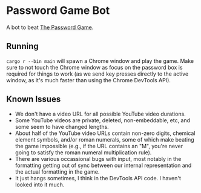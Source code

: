# Password Game Bot

A bot to beat [The Password Game](https://neal.fun/password-game/).

## Running

`cargo r --bin main` will spawn a Chrome window and play the game. Make sure to not touch
the Chrome window as focus on the password box is required for things to work (as we send
key presses directly to the active window, as it's much faster than using the Chrome
DevTools API).

## Known Issues

- We don't have a video URL for all possible YouTube video durations.
- Some YouTube videos are private, deleted, non-embeddable, etc, and some seem to have
  changed lengths.
- About half of the YouTube video URLs contain non-zero digits, chemical element symbols,
  and/or roman numerals, some of which make beating the game impossible (e.g., if the URL
  contains an "M", you're never going to satisfy the roman numeral multiplication rule).
- There are various occassional bugs with input, most notably in the formatting getting out
  of sync between our internal representation and the actual formatting in the game.
- It just hangs sometimes, I think in the DevTools API code. I haven't looked into it much.
